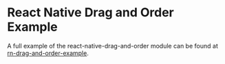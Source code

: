 # React Native Drag and Order Example

A full example of the react-native-drag-and-order module can be found at [rn-drag-and-order-example](https://github.com/markmccoid/rn-drag-and-order-example).